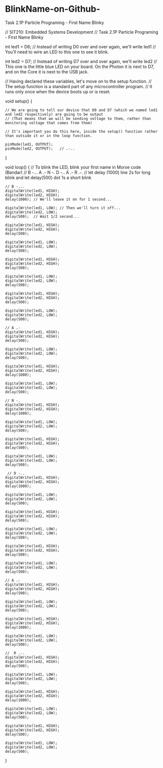 # BlinkName-on-Github-
Task 2.1P Particle Programing - First Name Blinky

// SIT210: Embedded Systems Development
// Task 2.1P Particle Programing - First Name Blinky


int led1 = D6; // Instead of writing D0 over and over again, we'll write led1
// You'll need to wire an LED to this one to see it blink.

int led2 = D7; // Instead of writing D7 over and over again, we'll write led2
// This one is the little blue LED on your board. On the Photon it is next to D7, and on the Core it is next to the USB jack.

// Having declared these variables, let's move on to the setup function.
// The setup function is a standard part of any microcontroller program.
// It runs only once when the device boots up or is reset.

void setup() {

	// We are going to tell our device that D0 and D7 (which we named led1 and led2 respectively) are going to be output
	// (That means that we will be sending voltage to them, rather than monitoring voltage that comes from them)

	// It's important you do this here, inside the setup() function rather than outside it or in the loop function.

	pinMode(led1, OUTPUT);
	pinMode(led2, OUTPUT);   // .-..

}

 
void loop() {
	// To blink the LED, blink your first name in Morse code  (Bandar)
	// B -...   A .-    N -.    D -..   A .-    R .-.
	// let delay (1000) line 2s for long blink and let delay(500) dot 1s a short blink
	
	// B -... 
	digitalWrite(led1, HIGH);
	digitalWrite(led2, HIGH);
    delay(1000); // We'll leave it on for 1 second...
    
	digitalWrite(led1, LOW); // Then we'll turn it off...
	digitalWrite(led2, LOW);
    delay(500);  // Wait 1/2 second...
	
    digitalWrite(led1, HIGH);
	digitalWrite(led2, HIGH);
    delay(500);
   
	digitalWrite(led1, LOW);
	digitalWrite(led2, LOW);
    delay(500);
    
    digitalWrite(led1, HIGH);
	digitalWrite(led2, HIGH);
    delay(500);
   
	digitalWrite(led1, LOW);
	digitalWrite(led2, LOW);
    delay(500);
    
    digitalWrite(led1, HIGH);
	digitalWrite(led2, HIGH);
    delay(500);
   
	digitalWrite(led1, LOW);
	digitalWrite(led2, LOW);
    delay(500);
    
    // A .-
    digitalWrite(led1, HIGH);
	digitalWrite(led2, HIGH);
    delay(500);
   
	digitalWrite(led1, LOW);
	digitalWrite(led2, LOW);
    delay(500);
    
    digitalWrite(led1, HIGH);
	digitalWrite(led2, HIGH);
    delay(1000); 
    
	digitalWrite(led1, LOW); 
	digitalWrite(led2, LOW);
    delay(500);  
    
    // N -.
    digitalWrite(led1, HIGH);
	digitalWrite(led2, HIGH);
    delay(1000);
   
	digitalWrite(led1, LOW);
	digitalWrite(led2, LOW);
    delay(500);
    
    digitalWrite(led1, HIGH);
	digitalWrite(led2, HIGH);
    delay(500); 
    
	digitalWrite(led1, LOW); 
	digitalWrite(led2, LOW);
    delay(500);  
    
     // D -..   
    digitalWrite(led1, HIGH);
	digitalWrite(led2, HIGH);
    delay(1000);
   
	digitalWrite(led1, LOW);
	digitalWrite(led2, LOW);
    delay(500);
    
    digitalWrite(led1, HIGH);
	digitalWrite(led2, HIGH);
    delay(500); 
    
	digitalWrite(led1, LOW); 
	digitalWrite(led2, LOW);
    delay(500);  
    
    digitalWrite(led1, HIGH);
	digitalWrite(led2, HIGH);
    delay(500); 
    
	digitalWrite(led1, LOW); 
	digitalWrite(led2, LOW);
    delay(500);
    
    // A .-   
    digitalWrite(led1, HIGH);
	digitalWrite(led2, HIGH);
    delay(500);
   
	digitalWrite(led1, LOW);
	digitalWrite(led2, LOW);
    delay(500);
    
    digitalWrite(led1, HIGH);
	digitalWrite(led2, HIGH);
    delay(1000); 
    
	digitalWrite(led1, LOW); 
	digitalWrite(led2, LOW);
    delay(500); 
    
    //  R .-.
    digitalWrite(led1, HIGH);
	digitalWrite(led2, HIGH);
    delay(500);
   
	digitalWrite(led1, LOW);
	digitalWrite(led2, LOW);
    delay(500);
    
    digitalWrite(led1, HIGH);
	digitalWrite(led2, HIGH);
    delay(1000);
   
	digitalWrite(led1, LOW);
	digitalWrite(led2, LOW);
    delay(500);
    
    digitalWrite(led1, HIGH);
	digitalWrite(led2, HIGH);
    delay(500);
   
	digitalWrite(led1, LOW);
	digitalWrite(led2, LOW);
    delay(500);
    
    
}

